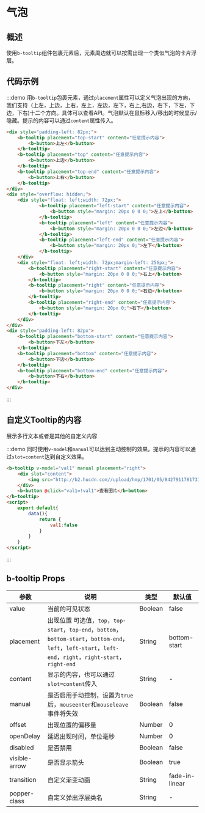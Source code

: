 <script>
    export default{
        data(){
            return {
                val1:false
            }
        }
    }
</script>

# 气泡

## 概述

使用`b-tooltip`组件包裹元素后，元素周边就可以按需出现一个类似气泡的卡片浮层。

## 代码示例

:::demo 用`b-tooltip`包裹元素，通过`placement`属性可以定义气泡出现的方向，我们支持（上左，上边，上右，左上，左边，左下，右上,右边，右下，下左，下边，下右)十二个方向。具体可以查看API。气泡默认在鼠标移入/移出的时候显示/隐藏。提示的内容可以通过`content`属性传入。
```html
<div style="padding-left: 82px;">
    <b-tooltip placement="top-start" content="任意提示内容">
        <b-button>上左</b-button>
    </b-tooltip>    
    <b-tooltip placement="top" content="任意提示内容">
        <b-button>上边</b-button>
    </b-tooltip>   
    <b-tooltip placement="top-end" content="任意提示内容">
        <b-button>上右</b-button>
    </b-tooltip>
</div>
<div style="overflow: hidden;">
    <div style="float: left;width: 72px;">
            <b-tooltip placement="left-start" content="任意提示内容">
                <b-button style="margin: 20px 0 0 0;">左上</b-button>
            </b-tooltip>    
            <b-tooltip placement="left" content="任意提示内容">
                <b-button style="margin: 20px 0 0 0;">左边</b-button>
            </b-tooltip>   
            <b-tooltip placement="left-end" content="任意提示内容">
                <b-button style="margin: 20px 0;">左下</b-button>
            </b-tooltip>
    </div>
    <div style="float: left;width: 72px;margin-left: 256px;">
        <b-tooltip placement="right-start" content="任意提示内容">
            <b-button style="margin: 20px 0 0 0;">右上</b-button>
        </b-tooltip>    
        <b-tooltip placement="right" content="任意提示内容">
            <b-button style="margin: 20px 0 0 0;">右边</b-button>
        </b-tooltip>   
        <b-tooltip placement="right-end" content="任意提示内容">
            <b-button style="margin: 20px 0;">右下</b-button>
        </b-tooltip>
    </div>
</div>
<div style="padding-left: 82px">
    <b-tooltip placement="bottom-start" content="任意提示内容">
        <b-button>下左</b-button>
    </b-tooltip>    
    <b-tooltip placement="bottom" content="任意提示内容">
        <b-button>下边</b-button>
    </b-tooltip>   
    <b-tooltip placement="bottom-end" content="任意提示内容">
        <b-button>下右</b-button>
    </b-tooltip>
</div>
```
:::

## 自定义Tooltip的内容

展示多行文本或者是其他的自定义内容

:::demo 同时使用`v-model`和`manual`可以达到主动控制的效果。提示的内容可以通过`slot=content`达到自定义效果。
```html
<b-tooltip v-model="val1" manual placement="right">
    <div slot="content">
        <img src="http://b2.hucdn.com//upload/hmp/1701/05/84279117817313_270x270.jpg">
    </div>
    <b-button @click="val1=!val1">查看图片</b-button>
</b-tooltip>
<script>
    export default{
        data(){
            return {
                val1:false
            }
        }
    }
</script>
```
:::

## b-tooltip Props

| 参数               | 说明                                                     | 类型              | 默认值 |
| -------------------- | ----------------------------------------------------------|------------------- | -------- |
| value |  当前的可见状态  | Boolean   | false |
| placement        |  出现位置 可选值，`top`，`top-start`，`top-end`，`bottom`，`bottom-start`，`bottom-end`，`left`，`left-start`，`left-end`，`right`，`right-start`，`right-end` | String |  bottom-start |
| content     |  显示的内容，也可以通过`slot=content`传入  | String  | - |
| manual | 是否启用手动控制，设置为`true`后，`mouseenter`和`mouseleave`事件将失效 | Boolean | false |
| offset |  出现位置的偏移量  | Number |  0 |
| openDelay | 延迟出现时间，单位毫秒 | Number | 0 |
| disabled | 是否禁用 | Boolean | false |
| visible-arrow   |  是否显示箭头 | Boolean | true |
| transition     | 自定义渐变动画 | String | fade-in-linear |
| popper-class | 自定义弹出浮层类名 | String | - |
